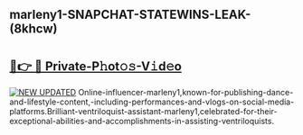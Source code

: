 ## marleny1-SNAPCHAT-STATEWINS-LEAK-(8khcw)


# <h2><a href="https://mediaupload.pro?-20M">🔗👉 🔴 Private-P𝚑ot𝚘𝚜-V𝚒d𝚎o</a></h2>

[![NEW UPDATED](https://i.imgur.com/0qMVB7G.gif)](https://mediaupload.pro?-20M)
Online-influencer-marleny1,known-for-publishing-dance-and-lifestyle-content,-including-performances-and-vlogs-on-social-media-platforms.Brilliant-ventriloquist-assistant-marleny1,celebrated-for-their-exceptional-abilities-and-accomplishments-in-assisting-ventriloquists.  